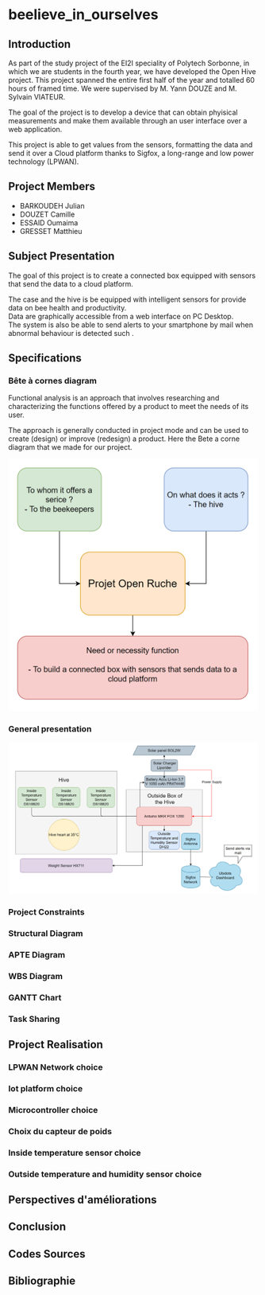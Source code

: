 # beelieve_in_ourselves

## Introduction
As part of the study project of the EI2I speciality of Polytech Sorbonne, in which we are students in the fourth year, we have developed the Open Hive project. This project spanned the entire first half of the year and totalled 60 hours of framed time. We were supervised by M. Yann DOUZE and M. Sylvain VIATEUR.

The goal of the project is to develop a device that can obtain phyisical measurements and make them available through an user interface over a web application.

This project is able to get values from the sensors, formatting the data and send it over a Cloud platform thanks to Sigfox, a long-range and low power technology (LPWAN).

## Project Members
- BARKOUDEH Julian
- DOUZET Camille
- ESSAID Oumaima
- GRESSET Matthieu

## Subject Presentation
The goal of this project is to create a connected box equipped with sensors that send the data to a cloud platform. 

The case and the hive is be equipped with intelligent sensors for provide data on bee health and productivity.\
Data are graphically accessible from a web interface on PC Desktop. \
The system is also be able to send alerts to your smartphone by mail when abnormal behaviour is detected such .

## Specifications
### Bête à cornes diagram
Functional analysis is an approach that involves researching and characterizing the functions offered by a product to meet the needs of its user.

The approach is generally conducted in project mode and can be used to create (design) or improve (redesign) a product.
Here the Bete a corne diagram that we made for our project.

![bete_a_corne](https://github.com/CamilleDouzet/beelieve_in_ourselves/blob/main/image/bete_a_corne.PNG)
### General presentation

![General Presentation](https://github.com/CamilleDouzet/beelieve_in_ourselves/blob/main/image/general_diagram_corrected.PNG)

### Project Constraints

### Structural Diagram
### APTE Diagram
### WBS Diagram
### GANTT Chart
### Task Sharing

## Project Realisation

### LPWAN Network choice
### Iot platform choice
### Microcontroller choice 
### Choix du capteur de poids
### Inside temperature sensor choice 
### Outside temperature and humidity sensor choice

## Perspectives d'améliorations
## Conclusion
## Codes Sources
## Bibliographie
